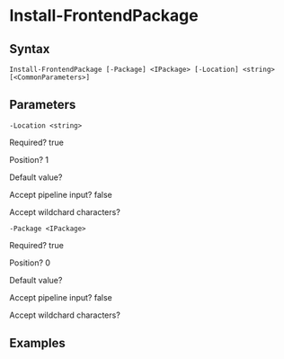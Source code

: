 

# Install-FrontendPackage


## Syntax

    Install-FrontendPackage [-Package] <IPackage> [-Location] <string> [<CommonParameters>]



## Parameters

    
    -Location <string>

Required?  true

Position? 1

Default value? 

Accept pipeline input? false

Accept wildchard characters? 
    
    
    -Package <IPackage>

Required?  true

Position? 0

Default value? 

Accept pipeline input? false

Accept wildchard characters? 
    

## Examples


